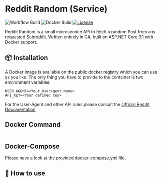 # Reddit Random (Service)
![Workflow Build](https://img.shields.io/github/workflow/status/schufeli/reddit-random/dotnet/main)
![Docker Build](https://img.shields.io/docker/build/schufeli/reddit-random)
[![License](https://img.shields.io/github/license/Schufeli/reddit-random)](https://en.wikipedia.org/wiki/MIT_License)

Reddit Random is a small microservice API to fetch a random Post from any requested Subreddit. Written entirely in C#, built on ASP.NET Core 3.1 with Docker support.
## 📦 Installation
A Docker image is available on the public docker registry which you can use as you like. The only thing you have to provide to the container is two environment variables:
```
USER_AGENT=<Your Useragent Name>
API_KEY=<Your defined Key>
```

For the User-Agent and other API rules please consult the [Official Reddit Documentation](https://github.com/reddit-archive/reddit/wiki/API)

## Docker Command
```
```


## Docker-Compose
Please have a look at the provided [docker-compose.yml]() file.

## 🚀 How to use


